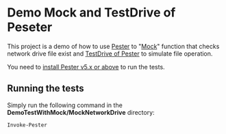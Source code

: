 # Demo Mock and TestDrive of Peseter

This project is a demo of how to use [Pester](https://github.com/pester/Pester) to "[Mock](https://pester.dev/docs/commands/Mock)" function that checks network drive file exist and [TestDrive of Pester](https://pester.dev/docs/usage/testdrive) to simulate file operation.

You need to [install Pester v5.x or above](https://pester.dev/docs/introduction/installation) to run the tests.

## Running the tests

Simply run the following command in the **DemoTestWithMock/MockNetworkDrive** directory:

```powershell
Invoke-Pester
```
